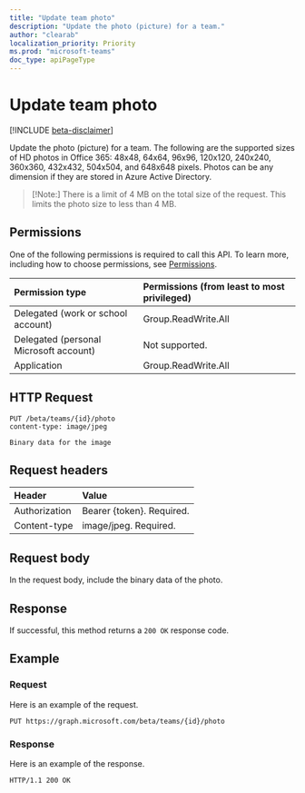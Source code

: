 ```yaml
---
title: "Update team photo"
description: "Update the photo (picture) for a team."
author: "clearab"
localization_priority: Priority
ms.prod: "microsoft-teams"
doc_type: apiPageType
---
```


# Update team photo

[!INCLUDE [beta-disclaimer](../../includes/beta-disclaimer.md)]

Update the photo (picture) for a team. The following are the supported sizes of HD photos in Office 365: 48x48, 64x64, 96x96, 120x120, 240x240, 360x360, 432x432, 504x504, and 648x648 pixels. Photos can be any dimension if they are stored in Azure Active Directory.

> [!Note:]
> There is a limit of 4 MB on the total size of the request. This limits the photo size to less than 4 MB.

## Permissions

One of the following permissions is required to call this API. To learn more, including how to choose permissions, see [Permissions](/graph/permissions-reference).

|Permission type      | Permissions (from least to most privileged)              |
|:--------------------|:---------------------------------------------------------|
|Delegated (work or school account) | Group.ReadWrite.All    |
|Delegated (personal Microsoft account) | Not supported.    |
|Application | Group.ReadWrite.All |

## HTTP Request

<!-- {
  "blockType": "ignored"
}-->

```http
PUT /beta/teams/{id}/photo
content-type: image/jpeg

Binary data for the image
```

## Request headers

| Header        | Value           |
|:--------------|:--------------  |
| Authorization | Bearer {token}. Required.  |
| Content-type | image/jpeg. Required.  |

## Request body

In the request body, include the binary data of the photo.

## Response

If successful, this method returns a `200 OK` response code.

## Example

### Request

Here is an example of the request.

<!-- {
  "blockType": "ignored",
  "name": "update_team_photo"
}-->
```http
PUT https://graph.microsoft.com/beta/teams/{id}/photo
```

### Response 

Here is an example of the response.

<!-- {
  "blockType": "response",
  "truncated": true,
  "@odata.type": "microsoft.graph.none"
} -->
```http
HTTP/1.1 200 OK
```

<!-- uuid: 8fcb5dbc-d5aa-4681-8e31-b001d5168d79
2015-10-25 14:57:30 UTC -->
<!--
{
  "type": "#page.annotation",
  "description": "Update team photo",
  "keywords": "",
  "section": "documentation",
  "tocPath": "",
  "suppressions": []
}
-->
